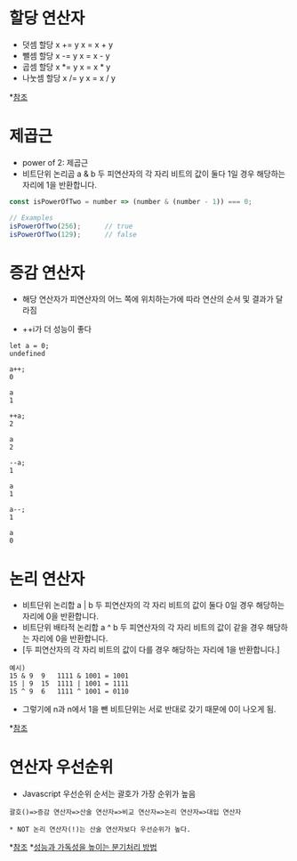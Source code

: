 # 할당 연산자

- 덧셈 할당	x += y	x = x + y
- 뺄셈 할당	x -= y	x = x - y
- 곱셈 할당	x *= y	x = x * y
- 나눗셈 할당	x /= y	x = x / y

*[참조](https://m.blog.naver.com/PostView.nhn?blogId=magnking&logNo=220972187134&proxyReferer=https:%2F%2Fwww.google.com%2F)

# 제곱근
- power of 2: 제곱근
- 비트단위 논리곱	a & b	두 피연산자의 각 자리 비트의 값이 둘다 1일 경우 해당하는 자리에 1을 반환합니다.
```javascript
const isPowerOfTwo = number => (number & (number - 1)) === 0;

// Examples
isPowerOfTwo(256);      // true
isPowerOfTwo(129);      // false
```

# 증감 연산자
- 해당 연산자가 피연산자의 어느 쪽에 위치하는가에 따라 연산의 순서 및 결과가 달라짐
* ++i가 더 성능이 좋다
```
let a = 0;
undefined

a++;
0

a
1

++a;
2

a
2

--a;
1

a
1

a--;
1

a
0
```

# 논리 연산자
- 비트단위 논리합	a | b	두 피연산자의 각 자리 비트의 값이 둘다 0일 경우 해당하는 자리에 0을 반환합니다.
- 비트단위 배타적 논리합	a ^ b	두 피연산자의 각 자리 비트의 값이 같을 경우 해당하는 자리에 0을 반환합니다.
- [두 피연산자의 각 자리 비트의 값이 다를 경우 해당하는 자리에 1을 반환합니다.]

```
예시)
15 & 9	9	1111 & 1001 = 1001
15 | 9	15	1111 | 1001 = 1111
15 ^ 9	6	1111 ^ 1001 = 0110
```
- 그렇기에 n과 n에서 1을 뺀 비트단위는 서로 반대로 갖기 때문에 0이 나오게 됨.

*[참조](https://developer.mozilla.org/ko/docs/Web/JavaScript/Guide/Expressions_and_Operators)

# 연산자 우선순위
- Javascript 우선순위 순서는 괄호가 가장 순위가 높음
```
괄호()=>증감 연산자=>산술 연산자=>비교 연산자=>논리 연산자=>대입 연산자

* NOT 논리 연산자(!)는 산술 연산자보다 우선순위가 높다.
```
*[참조](https://velog.io/@shin6403/%EC%97%B0%EC%82%B0%EC%9E%90%EC%9D%98-%EC%A2%85%EB%A5%98%EC%99%80-%EC%9A%B0%EC%84%A0%EC%88%9C%EC%9C%84Part.2-%EB%85%BC%EB%A6%AC-%EC%97%B0%EC%82%B0%EC%9E%90)
*[성능과 가독성을 높이는 분기처리 방법](https://jeaha.dev/m/80)
